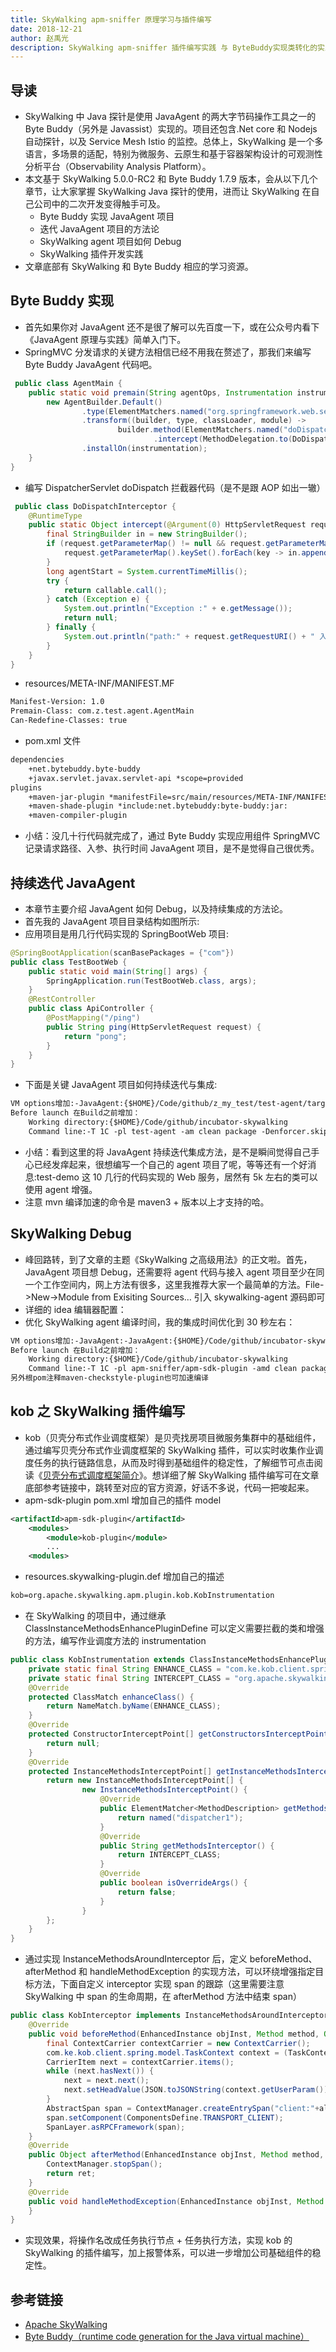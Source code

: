 ```yaml
---
title: SkyWalking apm-sniffer 原理学习与插件编写
date: 2018-12-21
author: 赵禹光
description: SkyWalking apm-sniffer 插件编写实践 与 ByteBuddy实现类转化的实践。
---
```


## 导读

- SkyWalking 中 Java 探针是使用 JavaAgent 的两大字节码操作工具之一的 Byte Buddy（另外是 Javassist）实现的。项目还包含.Net core 和 Nodejs 自动探针，以及 Service Mesh Istio 的监控。总体上，SkyWalking 是一个多语言，多场景的适配，特别为微服务、云原生和基于容器架构设计的可观测性分析平台（Observability Analysis Platform）。
- 本文基于 SkyWalking 5.0.0-RC2 和 Byte Buddy 1.7.9 版本，会从以下几个章节，让大家掌握 SkyWalking Java 探针的使用，进而让 SkyWalking 在自己公司中的二次开发变得触手可及。
  - Byte Buddy 实现 JavaAgent 项目
  - 迭代 JavaAgent 项目的方法论
  - SkyWalking agent 项目如何 Debug
  - SkyWalking 插件开发实践
- 文章底部有 SkyWalking 和 Byte Buddy 相应的学习资源。

## Byte Buddy 实现

- 首先如果你对 JavaAgent 还不是很了解可以先百度一下，或在公众号内看下《JavaAgent 原理与实践》简单入门下。
- SpringMVC 分发请求的关键方法相信已经不用我在赘述了，那我们来编写 Byte Buddy JavaAgent 代码吧。

```Java
 public class AgentMain {
    public static void premain(String agentOps, Instrumentation instrumentation) {
        new AgentBuilder.Default()
                .type(ElementMatchers.named("org.springframework.web.servlet.DispatcherServlet"))
                .transform((builder, type, classLoader, module) ->
                        builder.method(ElementMatchers.named("doDispatch"))
                                .intercept(MethodDelegation.to(DoDispatchInterceptor.class)))
                .installOn(instrumentation);
    }
}
```

- 编写 DispatcherServlet doDispatch 拦截器代码（是不是跟 AOP 如出一辙）

```Java
 public class DoDispatchInterceptor {
    @RuntimeType
    public static Object intercept(@Argument(0) HttpServletRequest request, @SuperCall Callable<?> callable) {
        final StringBuilder in = new StringBuilder();
        if (request.getParameterMap() != null && request.getParameterMap().size() > 0) {
            request.getParameterMap().keySet().forEach(key -> in.append("key=" + key + "_value=" + request.getParameter(key) + ","));
        }
        long agentStart = System.currentTimeMillis();
        try {
            return callable.call();
        } catch (Exception e) {
            System.out.println("Exception :" + e.getMessage());
            return null;
        } finally {
            System.out.println("path:" + request.getRequestURI() + " 入参:" + in + " 耗时:" + (System.currentTimeMillis() - agentStart));
        }
    }
}
```

- resources/META-INF/MANIFEST.MF

```xml
Manifest-Version: 1.0
Premain-Class: com.z.test.agent.AgentMain
Can-Redefine-Classes: true
```

- pom.xml 文件

```xml
dependencies
    +net.bytebuddy.byte-buddy 
    +javax.servlet.javax.servlet-api *scope=provided
plugins
    +maven-jar-plugin *manifestFile=src/main/resources/META-INF/MANIFEST.MF
    +maven-shade-plugin *include:net.bytebuddy:byte-buddy:jar:
    +maven-compiler-plugin
```

- 小结：没几十行代码就完成了，通过 Byte Buddy 实现应用组件 SpringMVC 记录请求路径、入参、执行时间 JavaAgent 项目，是不是觉得自己很优秀。

## 持续迭代 JavaAgent

- 本章节主要介绍 JavaAgent 如何 Debug，以及持续集成的方法论。
- 首先我的 JavaAgent 项目目录结构如图所示:
- 应用项目是用几行代码实现的 SpringBootWeb 项目:

```Java
@SpringBootApplication(scanBasePackages = {"com"})
public class TestBootWeb {
    public static void main(String[] args) {
        SpringApplication.run(TestBootWeb.class, args);
    }
    @RestController
    public class ApiController {
        @PostMapping("/ping")
        public String ping(HttpServletRequest request) {
            return "pong";
        }
    }
}
```

- 下面是关键 JavaAgent 项目如何持续迭代与集成:

```xml
VM options增加:-JavaAgent:{$HOME}/Code/github/z_my_test/test-agent/target/test-agent-1.0-SNAPSHOT.jar=args
Before launch 在Build之前增加：
    Working directory:{$HOME}/Code/github/incubator-skywalking
    Command line:-T 1C -pl test-agent -am clean package -Denforcer.skip=true -Dmaven.test.skip=true -Dmaven.compile.fork=true
```

- 小结：看到这里的将 JavaAgent 持续迭代集成方法，是不是瞬间觉得自己手心已经发痒起来，很想编写一个自己的 agent 项目了呢，等等还有一个好消息:test-demo 这 10 几行的代码实现的 Web 服务，居然有 5k 左右的类可以使用 agent 增强。
- 注意 mvn 编译加速的命令是 maven3 + 版本以上才支持的哈。

## SkyWalking Debug

- 峰回路转，到了文章的主题《SkyWalking 之高级用法》的正文啦。首先，JavaAgent 项目想 Debug，还需要将 agent 代码与接入 agent 项目至少在同一个工作空间内，网上方法有很多，这里我推荐大家一个最简单的方法。File->New->Module from Exisiting Sources… 引入 skywalking-agent 源码即可
- 详细的 idea 编辑器配置：
- 优化 SkyWalking agent 编译时间，我的集成时间优化到 30 秒左右：

```xml
VM options增加:-JavaAgent:-JavaAgent:{$HOME}/Code/github/incubator-skywalking/skywalking-agent/skywalking-agent.jar：不要用dist里面的skywalking-agent.jar，具体原因大家可以看看源码：apm-sniffer/apm-agent/pom.xml中的maven插件的使用。
Before launch 在Build之前增加：
    Working directory:{$HOME}/Code/github/incubator-skywalking
    Command line:-T 1C -pl apm-sniffer/apm-sdk-plugin -amd clean package -Denforcer.skip=true -Dmaven.test.skip=true -Dmaven.compile.fork=true： 这里我针对插件包，因为紧接着下文要开发插件
另外根pom注释maven-checkstyle-plugin也可加速编译
```

## kob 之 SkyWalking 插件编写

- kob（贝壳分布式作业调度框架）是贝壳找房项目微服务集群中的基础组件，通过编写贝壳分布式作业调度框架的 SkyWalking 插件，可以实时收集作业调度任务的执行链路信息，从而及时得到基础组件的稳定性，了解细节可点击阅读《[贝壳分布式调度框架简介](https://mp.weixin.qq.com/s/3hXyFCgclsuoznNQ2ulC4g)》。想详细了解 SkyWalking 插件编写可在文章底部参考链接中，跳转至对应的官方资源，好话不多说，代码一把唆起来。
- apm-sdk-plugin pom.xml 增加自己的插件 model

```xml
<artifactId>apm-sdk-plugin</artifactId>
    <modules>
        <module>kob-plugin</module>
        ...
    <modules>
```

- resources.skywalking-plugin.def 增加自己的描述

```xml
kob=org.apache.skywalking.apm.plugin.kob.KobInstrumentation
```

- 在 SkyWalking 的项目中，通过继承 ClassInstanceMethodsEnhancePluginDefine 可以定义需要拦截的类和增强的方法，编写作业调度方法的 instrumentation

```Java
public class KobInstrumentation extends ClassInstanceMethodsEnhancePluginDefine {
    private static final String ENHANCE_CLASS = "com.ke.kob.client.spring.core.TaskDispatcher";
    private static final String INTERCEPT_CLASS = "org.apache.skywalking.apm.plugin.kob.KobInterceptor";
    @Override
    protected ClassMatch enhanceClass() {
        return NameMatch.byName(ENHANCE_CLASS);
    }
    @Override
    protected ConstructorInterceptPoint[] getConstructorsInterceptPoints() {
        return null;
    }
    @Override
    protected InstanceMethodsInterceptPoint[] getInstanceMethodsInterceptPoints() {
        return new InstanceMethodsInterceptPoint[] {
                new InstanceMethodsInterceptPoint() {
                    @Override
                    public ElementMatcher<MethodDescription> getMethodsMatcher() {
                        return named("dispatcher1");
                    }
                    @Override
                    public String getMethodsInterceptor() {
                        return INTERCEPT_CLASS;
                    }
                    @Override
                    public boolean isOverrideArgs() {
                        return false;
                    }
                }
        };
    }
}
```

- 通过实现 InstanceMethodsAroundInterceptor 后，定义 beforeMethod、afterMethod 和 handleMethodException 的实现方法，可以环绕增强指定目标方法，下面自定义 interceptor 实现 span 的跟踪（这里需要注意 SkyWalking 中 span 的生命周期，在 afterMethod 方法中结束 span）

```Java
public class KobInterceptor implements InstanceMethodsAroundInterceptor {
    @Override
    public void beforeMethod(EnhancedInstance objInst, Method method, Object[] allArguments,  Class<?>[] argumentsTypes, MethodInterceptResult result) throws Throwable {
        final ContextCarrier contextCarrier = new ContextCarrier();
        com.ke.kob.client.spring.model.TaskContext context = (TaskContext) allArguments[0];
        CarrierItem next = contextCarrier.items();
        while (next.hasNext()) {
            next = next.next();
            next.setHeadValue(JSON.toJSONString(context.getUserParam()));
        }
        AbstractSpan span = ContextManager.createEntrySpan("client:"+allArguments[1]+",task:"+context.getTaskKey(), contextCarrier);
        span.setComponent(ComponentsDefine.TRANSPORT_CLIENT);
        SpanLayer.asRPCFramework(span);
    }
    @Override
    public Object afterMethod(EnhancedInstance objInst, Method method, Object[] allArguments, Class<?>[] argumentsTypes, Object ret) throws Throwable {
        ContextManager.stopSpan();
        return ret;
    }
    @Override
    public void handleMethodException(EnhancedInstance objInst, Method method, Object[] allArguments, Class<?>[] argumentsTypes, Throwable t) {
    }
}
```

- 实现效果，将操作名改成任务执行节点 + 任务执行方法，实现 kob 的 SkyWalking 的插件编写，加上报警体系，可以进一步增加公司基础组件的稳定性。

## 参考链接

- [Apache SkyWalking](https://github.com/apache/skywalking)
- [Byte Buddy（runtime code generation for the Java virtual machine）](https://github.com/raphw/byte-buddy)
